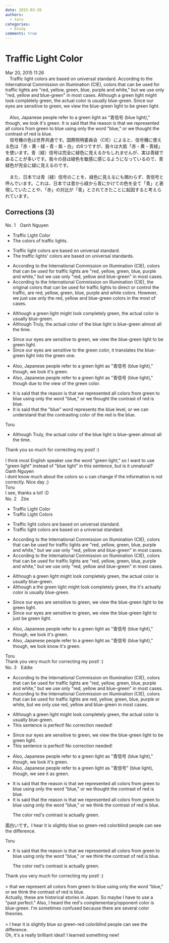 ```yaml
---
date: 2015-03-20
authors:
  - toru
categories:
  - Essay
comments: true
---
```


# Traffic Light Color
<div class="date">Mar 20, 2015 11:26</div>
<div id="post"><div id="body_show_ori">
　Traffic light colors are based on universal standard. According to the International Commission on Illumination (CIE), colors that can be used for traffic lights are "red, yellow, green, blue, purple and white," but we use only "red, yellow and blue-green" in most cases. Although a green light might look completely green, the actual color is usually blue-green. Since our eyes are sensitive to green, we view the blue-green light to be green light.<br/><br/>　Also, Japanese people refer to a green light as "青信号 (blue light)," though, we look it's green. It is said that the reason is that we represented all colors from green to blue using only the word "blue," or we thought the contrast of red is blue.
</div></div>

<!-- more -->

<div id="post_ja"><div id="body_show_mo">
　信号機の色は世界共通です。国際照明委員会（CIE）によると、信号機に使える色は「赤・黄・緑・青・紫・白」の6つですが、我々は大抵「赤・黄・青緑」を使います。青（緑）信号は完全に緑色に見えるかもしれませんが、実は青緑であることが多いです。我々の目は緑色を敏感に感じるようになっているので、青緑色が完全に緑に見えるのです。<br/><br/>　また、日本では青（緑）信号のことを、緑色に見えるにも関わらず、青信号と呼んでいます。これは、日本では昔から緑から青にかけての色を全て「青」と表現していたことや、「赤」の対比が「青」とされてきたことに起因すると考えられています。
</div></div>

## Corrections (3)
<div id="block"><div class="first_name"> No. 1　<span class="just_name">Oanh Nguyen</span></div><div id="block2">
<ul class="correction_field">
<li class="incorrect">Traffic Light Color</li>
<li class="corrected correct">
<span class="f_red">The colors of t</span>raffic light<span class="f_red">s</span>.
</li>
</ul>
<ul class="correction_field">
<li class="incorrect">Traffic light colors are based on universal standard.</li>
<li class="corrected correct">
<span class="f_red">The t</span>raffic light<span class="f_red">s'</span> colors are based on universal standard<span class="f_red">s</span>.
</li>
</ul>
<ul class="correction_field">
<li class="incorrect">According to the International Commission on Illumination (CIE), colors that can be used for traffic lights are "red, yellow, green, blue, purple and white," but we use only "red, yellow and blue-green" in most cases.</li>
<li class="corrected correct">
According to the International Commission on Illumination (CIE), <span class="f_red">the original </span>colors that can be used <span class="sline">for traffic lights</span> <span class="f_red">to direct or control the traffic, </span>are red, yellow, green, blue, purple and white <span class="f_red">colors</span>. <span class="f_red">However, </span>we <span class="f_red">just </span>use <span class="sline">only</span> <span class="f_red">the </span>red, yellow and blue-green <span class="f_red">colors</span> in <span class="f_red">the </span>most <span class="f_red">of </span>cases.
</li>
</ul>
<ul class="correction_field">
<li class="incorrect">Although a green light might look completely green, the actual color is usually blue-green.</li>
<li class="corrected correct">
<span class="sline">Although</span> <span class="f_red">Truly, the actual color of the blue light is </span>blue-green <span class="f_red">almost all the time.</span>
</li>
</ul>
<ul class="correction_field">
<li class="incorrect">Since our eyes are sensitive to green, we view the blue-green light to be green light.</li>
<li class="corrected correct">
Since our eyes are sensitive to <span class="f_red">the </span>green <span class="f_red">color</span>, <span class="f_red">it translates </span>the blue-green light <span class="f_red">into the </span>green <span class="f_red">one</span>.
</li>
</ul>
<ul class="correction_field">
<li class="incorrect">Also, Japanese people refer to a green light as "青信号 (blue light)," though, we look it's green.</li>
<li class="corrected correct">
Also, Japanese people refer to a green light as "青信号 (blue light)," though <span class="f_red">due to the view of the </span>green <span class="f_red">color.</span>
</li>
</ul>
<ul class="correction_field">
<li class="incorrect">It is said that the reason is that we represented all colors from green to blue using only the word "blue," or we thought the contrast of red is blue.</li>
<li class="corrected correct">
It is said that <span class="f_red">the "blue" word represents the blue level, </span>or we <span class="f_red">can understand that</span> the contrast<span class="f_red">ing</span> <span class="f_red">color </span>of <span class="f_red">the </span>red is <span class="f_red">the </span>blue.
</li>
</ul>
</div><div class="name"><span class="just_name">Toru</span><br><div class="quote_field"><ul class="correction_field">
<li class="corrected correct">
<span class="sline">Although</span> <span class="f_red">Truly, the actual color of the blue light is </span>blue-green <span class="f_red">almost all the time.</span>
</li>
</ul></div>
Thank you so much for correcting my post! :)<br/><br/>I think most English speaker use the word "green light," so I want to use "green light" instead of "blue light" in this sentence, but is it unnatural?
</div>
<div class="name"><span class="just_name">Oanh Nguyen</span><br>
i dont know much about the colors so u can change if the information is not correctly. Nice day ;)
</div>
<div class="name"><span class="just_name">Toru</span><br>
I see, thanks a lot! :D
</div>
</div>
<div id="block"><div class="first_name"> No. 2　<span class="just_name">Zöe</span></div><div id="block2">
<ul class="correction_field">
<li class="incorrect">Traffic Light Color</li>
<li class="corrected correct">
Traffic Light Color<span class="f_blue">s</span>
</li>
</ul>
<ul class="correction_field">
<li class="incorrect">Traffic light colors are based on universal standard.</li>
<li class="corrected correct">
Traffic light colors are based on <span class="f_blue">a </span>universal standard.
</li>
</ul>
<ul class="correction_field">
<li class="incorrect">According to the International Commission on Illumination (CIE), colors that can be used for traffic lights are "red, yellow, green, blue, purple and white," but we use only "red, yellow and blue-green" in most cases.</li>
<li class="corrected correct">
According to the International Commission on Illumination (CIE), colors that can be used for traffic lights are <span class="f_red">"</span>red, yellow, green, blue, purple and white,<span class="f_red">"</span> but we use only "red, yellow and blue-green<span class="f_red">"</span> in most cases.
</li>
</ul>
<ul class="correction_field">
<li class="incorrect">Although a green light might look completely green, the actual color is usually blue-green.</li>
<li class="corrected correct">
Although <span class="f_red"> a </span><span class="f_blue">the </span>green light might look completely green, <span class="f_red">the </span><span class="f_blue">it's </span>actual<span class="f_blue">ly</span> color is usually blue-green.
</li>
</ul>
<ul class="correction_field">
<li class="incorrect">Since our eyes are sensitive to green, we view the blue-green light to be green light.</li>
<li class="corrected correct">
Since our eyes are sensitive to green, we view the blue-green light to <span class="f_blue">just</span> be green light.
</li>
</ul>
<ul class="correction_field">
<li class="incorrect">Also, Japanese people refer to a green light as "青信号 (blue light)," though, we look it's green.</li>
<li class="corrected correct">
Also, Japanese people refer to a green light as "青信号 (blue light)," though, we <span class="f_red">look </span><span class="f_blue">know </span>it's green.
</li>
</ul>
</div><div class="name"><span class="just_name">Toru</span><br>
Thank you very much for correcting my post! :)
</div>
</div>
<div id="block"><div class="first_name"> No. 3　<span class="just_name">Eddie</span></div><div id="block2">
<ul class="correction_field">
<li class="incorrect">According to the International Commission on Illumination (CIE), colors that can be used for traffic lights are "red, yellow, green, blue, purple and white," but we use only "red, yellow and blue-green" in most cases.</li>
<li class="corrected correct">
According to the International Commission on Illumination (CIE), colors that can be used for traffic lights are red, yellow, green, blue, purple <span class="f_blue">or</span> white, but we <span class="f_red">only use</span> red, yellow and blue-green in most cases.
</li>
</ul>
<ul class="correction_field">
<li class="incorrect">Although a green light might look completely green, the actual color is usually blue-green.</li>
<li class="corrected perfect">This sentence is perfect! No correction needed!</li>
</ul>
<ul class="correction_field">
<li class="incorrect">Since our eyes are sensitive to green, we view the blue-green light to be green light.</li>
<li class="corrected perfect">This sentence is perfect! No correction needed!</li>
</ul>
<ul class="correction_field">
<li class="incorrect">Also, Japanese people refer to a green light as "青信号 (blue light)," though, we look it's green.</li>
<li class="corrected correct">
Also, Japanese people refer to a green light as "青信号<span class="f_red">"</span> (blue light), though, we <span class="f_red">see it as green.</span>
</li>
</ul>
<ul class="correction_field">
<li class="incorrect">It is said that the reason is that we represented all colors from green to blue using only the word "blue," or we thought the contrast of red is blue.</li>
<li class="corrected correct">
It is said that the reason is that we represent<span class="sline">ed</span> all colors from green to blue using only the word "blue," or we <span class="f_blue">think </span>the contrast of red is blue.
<p class="correction_comment">The color red's contrast is actually green.</p>
</li>
</ul>
<p class="comment_small">
 面白いです。I hear it is slightly blue so green-red colorblind people can see the difference.
</p>

</div><div class="name"><span class="just_name">Toru</span><br><div class="quote_field"><ul class="correction_field">
<li class="corrected correct">
It is said that the reason is that we represent<span class="sline">ed</span> all colors from green to blue using only the word "blue," or we <span class="f_blue">think </span>the contrast of red is blue.
<p class="correction_comment">
The color red's contrast is actually green.
</p>
</li>
</ul></div>
Thank you very much for correcting my post! :)<br/><br/>&gt; that we represent all colors from green to blue using only the word "blue," or we think the contrast of red is blue.<br/>Actually, these are historical stories in Japan. So maybe I have to use a "past perfect." Also, I heard the red's complementary/opponent color is blue-green. I'm sometimes confused because there are several color theories.<br/><br/>&gt; I hear it is slightly blue so green-red colorblind people can see the difference.<br/>Oh, it's a really brilliant idea!! I learned something new!
</div>
</div>
